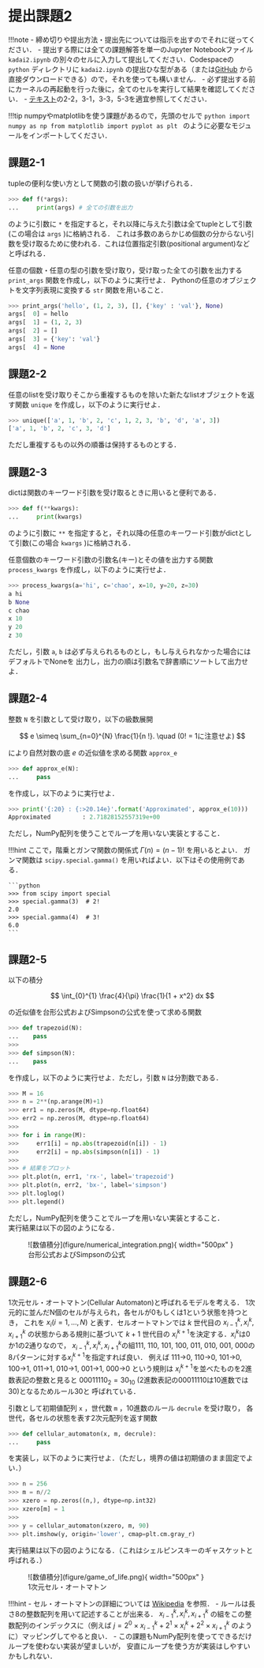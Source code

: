 # 提出課題2

!!!note
    - 締め切りや提出方法・提出先については指示を出すのでそれに従ってください．
    - 提出する際には全ての課題解答を単一のJupyter Notebookファイル `kadai2.ipynb` の別々のセルに入力して提出してください．Codespaceの `python` ディレクトリに `kadai2.ipynb` の提出ひな型がある（または[GitHub](https://github.com/chibutsu-utokyo/debian/blob/main/python/kadai2.ipynb) から直接ダウンロードできる）ので，それを使っても構いません．
    - 必ず提出する前にカーネルの再起動を行った後に，全てのセルを実行して結果を確認してください．
    - [テキスト](https://utokyo-ipp.github.io/)の2-2，3-1，3-3，5-3を適宜参照してください．

!!!tip
    numpyやmatplotlibを使う課題があるので，先頭のセルで
    ```python
    import numpy as np
    from matplotlib import pyplot as plt
    ```
    のように必要なモジュールをインポートしてください．

## 課題2-1
tupleの便利な使い方として関数の引数の扱いが挙げられる．
```python
>>> def f(*args):
...     print(args) # 全ての引数を出力
```
のように引数に ```*``` を指定すると，それ以降に与えた引数は全てtupleとして引数(この場合は `args` )に格納される．
これは多数のあらかじめ個数の分からない引数を受け取るために使われる．これは位置指定引数(positional argument)などと呼ばれる．

任意の個数・任意の型の引数を受け取り，受け取った全ての引数を出力する `print_args` 関数を作成し，以下のように実行せよ．
Pythonの任意のオブジェクトを文字列表現に変換する `str` 関数を用いること．
```python
>>> print_args('hello', (1, 2, 3), [], {'key' : 'val'}, None)
args[  0] = hello
args[  1] = (1, 2, 3)
args[  2] = []
args[  3] = {'key': 'val'}
args[  4] = None
```

## 課題2-2
任意のlistを受け取りそこから重複するものを除いた新たなlistオブジェクトを返す関数 `unique` を作成し，以下のように実行せよ．
```python
>>> unique(['a', 1, 'b', 2, 'c', 1, 2, 3, 'b', 'd', 'a', 3])
['a', 1, 'b', 2, 'c', 3, 'd']
```
ただし重複するもの以外の順番は保持するものとする．

## 課題2-3
dictは関数のキーワード引数を受け取るときに用いると便利である．
```python
>>> def f(**kwargs):
...     print(kwargs)
```
のように引数に `**` を指定すると，それ以降の任意のキーワード引数がdictとして引数(この場合 `kwargs` )に格納される．

任意個数のキーワード引数の引数名(キー)とその値を出力する関数 `process_kwargs` を作成し，以下のように実行せよ．
```python
>>> process_kwargs(a='hi', c='chao', x=10, y=20, z=30)
a hi
b None
c chao
x 10
y 20
z 30
```
ただし，引数 `a`, `b` は必ず与えられるものとし，もし与えられなかった場合にはデフォルトでNoneを
出力し，出力の順は引数名で辞書順にソートして出力せよ．

## 課題2-4
整数 `N` を引数として受け取り，以下の級数展開

$$
e \simeq \sum_{n=0}^{N} \frac{1}{n !}. \quad (0! = 1に注意せよ)
$$

により自然対数の底 $e$ の近似値を求める関数 `approx_e`

```python
>>> def approx_e(N):
...     pass
```

を作成し，以下のように実行せよ．

```python
>>> print('{:20} : {:>20.14e}'.format('Approximated', approx_e(10)))
Approximated         : 2.71828152557319e+00
```

ただし，NumPy配列を使うことでループを用いない実装とすること．

!!!hint
    ここで，階乗とガンマ関数の関係式 $\Gamma(n) = (n-1)!$ を用いるとよい．
    ガンマ関数は `scipy.special.gamma()` を用いればよい．以下はその使用例である．

    ```python
    >>> from scipy import special
    >>> special.gamma(3)  # 2!
    2.0
    >>> special.gamma(4)  # 3!
    6.0
    ```

## 課題2-5
以下の積分

$$
\int_{0}^{1} \frac{4}{\pi} \frac{1}{1 + x^2} dx
$$

の近似値を台形公式およびSimpsonの公式を使って求める関数

```python
>>> def trapezoid(N):
...    pass
>>>
>>> def simpson(N):
...    pass
```

を作成し，以下のように実行せよ．ただし，引数 `N` は分割数である．

```python
>>> M = 16
>>> n = 2**(np.arange(M)+1)
>>> err1 = np.zeros(M, dtype=np.float64)
>>> err2 = np.zeros(M, dtype=np.float64)
>>> 
>>> for i in range(M):
>>>     err1[i] = np.abs(trapezoid(n[i]) - 1)
>>>     err2[i] = np.abs(simpson(n[i]) - 1)
>>> 
>>> # 結果をプロット
>>> plt.plot(n, err1, 'rx-', label='trapezoid')
>>> plt.plot(n, err2, 'bx-', label='simpson')
>>> plt.loglog()
>>> plt.legend()
```

ただし，NumPy配列を使うことでループを用いない実装とすること．  
実行結果は以下の図のようになる．

<figure markdown="span">
![数値積分](figure/numerical_integration.png){ width="500px" }
<figcaption>台形公式およびSimpsonの公式</figcaption>
</figure>

## 課題2-6
1次元セル・オートマトン(Cellular Automaton)と呼ばれるモデルを考える．
1次元的に並んだN個のセルが与えられ，各セルが0もしくは1という状態を持つとき，
これを $x_i (i=1, \ldots, N)$ と表す．セルオートマトンでは $k$ 世代目の
$x^k_{i-1}, x^k_{i}, x^k_{i+1}$ の状態からある規則に基づいて $k+1$ 世代目の
$x^{k+1}_i$を決定する．$x^k_i$は0か1の2通りなので，
$x^k_{i-1}, x^k_{i}, x^k_{i+1}$の組111, 110, 101, 100, 011, 010, 001, 000の
8パターンに対する$x^{k+1}_{i}$を指定すれば良い．
例えば 111→0, 110→0, 101→0, 100→1, 011→1, 010→1, 001→1, 000→0 という規則は
$x^{k+1}_{i}$を並べたものを2進数表記の整数と見ると
$00011110_2 = 30_{10}$ (2進数表記の00011110は10進数では30)となるためルール30と
呼ばれている．

引数として初期値配列 `x` ，世代数 `m` ，10進数のルール `decrule` を受け取り，
各世代，各セルの状態を表す2次元配列を返す関数

```python
>>> def cellular_automaton(x, m, decrule):
...     pass
```

を実装し，以下のように実行せよ．（ただし，境界の値は初期値のまま固定でよい．）

```python
>>> n = 256
>>> m = n//2
>>> xzero = np.zeros((n,), dtype=np.int32)
>>> xzero[m] = 1
>>> 
>>> y = cellular_automaton(xzero, m, 90)
>>> plt.imshow(y, origin='lower', cmap=plt.cm.gray_r)
```
実行結果は以下の図のようになる．（これはシェルピンスキーのギャスケットと呼ばれる．）

<figure markdown="span">
![数値積分](figure/game_of_life.png){ width="500px" }
<figcaption>1次元セル・オートマトン</figcaption>
</figure>

!!!hint
    - セル・オートマトンの詳細については [Wikipedia](https://ja.wikipedia.org/wiki/%E3%82%BB%E3%83%AB%E3%83%BB%E3%82%AA%E3%83%BC%E3%83%88%E3%83%9E%E3%83%88%E3%83%B3#1%E6%AC%A1%E5%85%83%E3%82%BB%E3%83%AB%E3%83%BB%E3%82%AA%E3%83%BC%E3%83%88%E3%83%9E%E3%83%88%E3%83%B3>) を参照．
    - ルールは長さ8の整数配列を用いて記述することが出来る．
    $x^k_{i-1}, x^k_{i}, x^k_{i+1}$ の組をこの整数配列のインデックスに（例えば
    $j = 2^0 \times x^{k}_{i-1} + 2^1 \times x^{k}_{i} + 2^2 \times x^{k}_{i+1}$
    のように）マッピングしてやると良い．
    - この課題もNumPy配列を使ってできるだけループを使わない実装が望ましいが，
    安直にループを使う方が実装はしやすいかもしれない．
